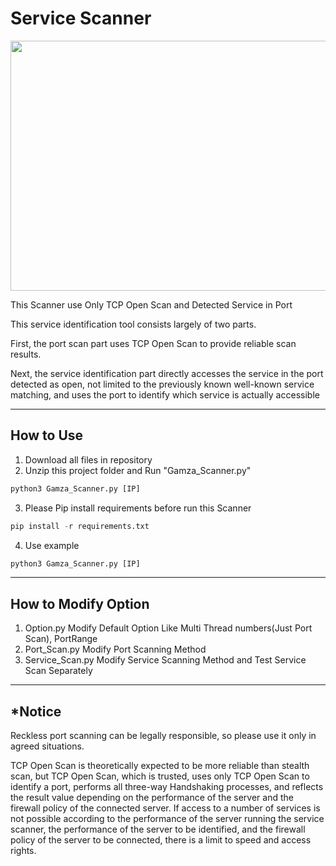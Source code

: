 # Service Scanner
<img src="https://github.com/no-1-of-gamza/Gamza_Scanner/assets/68416184/8d7ae0c2-1583-41c1-ae92-aa8637a439da"  width="600" height="400"/>


This Scanner use Only TCP Open Scan and Detected Service in Port

This service identification tool consists largely of two parts. 

First, the port scan part uses TCP Open Scan to provide reliable scan results. 

Next, the service identification part directly accesses the service in the port detected as open, 
not limited to the previously known well-known service matching, and uses the port to identify which service is actually accessible

---
## How to Use
1. Download all files in repository
2. Unzip this project folder and Run "Gamza_Scanner.py"
```python
python3 Gamza_Scanner.py [IP]
```
3. Please Pip install requirements before run this Scanner
```python
pip install -r requirements.txt
```
4. Use example
```python
python3 Gamza_Scanner.py [IP]
```
---
## How to Modify Option
1. Option.py
Modify Default Option Like Multi Thread numbers(Just Port Scan), PortRange
2. Port_Scan.py
Modify Port Scanning Method
3. Service_Scan.py
Modify Service Scanning Method and Test Service Scan Separately

---
## *Notice
Reckless port scanning can be legally responsible, so please use it only in agreed situations.

TCP Open Scan is theoretically expected to be more reliable than stealth scan, but TCP Open Scan, which is trusted, uses only TCP Open Scan to identify a port, performs all three-way Handshaking processes, and reflects the result value depending on the performance of the server and the firewall policy of the connected server.
If access to a number of services is not possible according to the performance of the server running the service scanner, the performance of the server to be identified, and the firewall policy of the server to be connected, there is a limit to speed and access rights.
